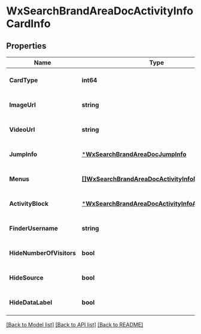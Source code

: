 # WxSearchBrandAreaDocActivityInfoCardInfo

## Properties
Name | Type | Description | Notes
------------ | ------------- | ------------- | -------------
**CardType** | **int64** |  | [optional] [default to null]
**ImageUrl** | **string** |  | [optional] [default to null]
**VideoUrl** | **string** |  | [optional] [default to null]
**JumpInfo** | [***WxSearchBrandAreaDocJumpInfo**](wx_search_brand_area_doc_jump_info.md) |  | [optional] [default to null]
**Menus** | [**[]WxSearchBrandAreaDocActivityInfoMenus**](wx_search_brand_area_doc_activity_info_menus.md) |  | [optional] [default to null]
**ActivityBlock** | [***WxSearchBrandAreaDocActivityInfoActivityBlock**](wx_search_brand_area_doc_activity_info_activity_block.md) |  | [optional] [default to null]
**FinderUsername** | **string** |  | [optional] [default to null]
**HideNumberOfVisitors** | **bool** |  | [optional] [default to null]
**HideSource** | **bool** |  | [optional] [default to null]
**HideDataLabel** | **bool** |  | [optional] [default to null]

[[Back to Model list]](../README.md#documentation-for-models) [[Back to API list]](../README.md#documentation-for-api-endpoints) [[Back to README]](../README.md)


